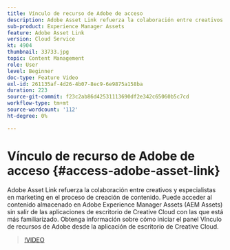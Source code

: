 ```yaml
---
title: Vínculo de recurso de Adobe de acceso
description: Adobe Asset Link refuerza la colaboración entre creativos y especialistas en marketing en el proceso de creación de contenido. Puede acceder al contenido almacenado en Adobe Experience Manager Assets (AEM Assets) sin salir de las aplicaciones de escritorio de Creative Cloud con las que está más familiarizado. Obtenga información sobre cómo iniciar el panel Vínculo de recursos de Adobe desde la aplicación de escritorio de Creative Cloud.
sub-product: Experience Manager Assets
feature: Adobe Asset Link
version: Cloud Service
kt: 4904
thumbnail: 33733.jpg
topic: Content Management
role: User
level: Beginner
doc-type: Feature Video
exl-id: 261135af-4d26-4b07-8ec9-6e9875a158ba
duration: 223
source-git-commit: f23c2ab86d42531113690df2e342c65060b5c7cd
workflow-type: tm+mt
source-wordcount: '112'
ht-degree: 0%

---
```


# Vínculo de recurso de Adobe de acceso {#access-adobe-asset-link}

Adobe Asset Link refuerza la colaboración entre creativos y especialistas en marketing en el proceso de creación de contenido. Puede acceder al contenido almacenado en Adobe Experience Manager Assets (AEM Assets) sin salir de las aplicaciones de escritorio de Creative Cloud con las que está más familiarizado. Obtenga información sobre cómo iniciar el panel Vínculo de recursos de Adobe desde la aplicación de escritorio de Creative Cloud.

>[!VIDEO](https://video.tv.adobe.com/v/33733?quality=12&learn=on)
